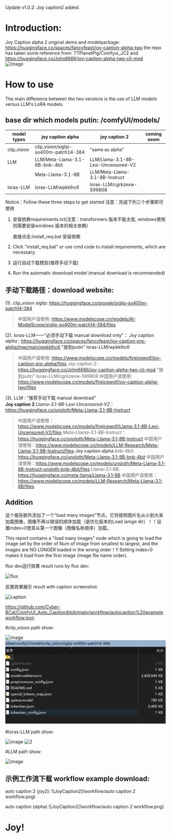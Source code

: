 Update v1.0.2: Joy caption2 added.
# Introduction:
Joy Caption alpha 2 original demo and modelpackage:
https://huggingface.co/spaces/fancyfeast/joy-caption-alpha-two
the repo has taken some reference from: TTPlanetPig/Comfyui_JC2 and https://huggingface.co/John6666/joy-caption-alpha-two-cli-mod  
![image](https://github.com/user-attachments/assets/09aac053-b5d0-45d9-b419-3e85b642584c)

# How to use

The main difference between the two versions is the use of LLM models versus LLM's LoRA models.

## base dir which models putin:  /comfyUI/models/ 

model types|    joy caption alpha                |          joy caption 2            |  coming soom  |            
-----------| ----------------------------------- | --------------------------------- | ------------- | 
clip_vision|clip_vision/siglip-so400m-patch14-384|         "same as alpha"           |               |  
LLM        |     LLM/Meta-Llama-3.1-8B-bnb-4bit  |LLM/Llama-3.1-8B-Lexi-Uncensored-V2|               |  
           |           Meta-Llama-3.1-8B         |  LLM/Meta-Llama-3.1-8B-Instruct   |               |  
  loras-LLM|      loras-LLM/wpkklhc6             | loras-LLM/cgrkzexw-599808         |               | 


Notice：Follow these three steps to get started
注意：完成下列三个步骤即可使用

1. 安装依赖requirements.txt(注意：transformers 版本不能太低, windows使用则需要安装windows 版本的相关依赖)

   直接点击:install_req.bat 安装依赖
   
1. Click "install_req.bat" or use cmd code to install requirements, which are necessary. 

2. 运行自动下载模型(推荐手动下载)
2. Run the automatic download model (manual download is recommended)
   
## 手动下载路径：download website:
(1). clip_vision
siglip:  https://huggingface.co/google/siglip-so400m-patch14-384 
>中国用户请使用: https://www.modelscope.cn/models/AI-ModelScope/siglip-so400m-patch14-384/files

(2). loras-LLM——"必须手动下载 manual download only"：
*Joy caption alpha* : https://huggingface.co/spaces/fancyfeast/joy-caption-pre-alpha/tree/main/wpkklhc6  "放到putin" loras-LLM/wpkklhc6
>中国用户请使用: https://www.modelscope.cn/models/fireicewolf/joy-caption-pre-alpha/files
*Joy caption 2*  : https://huggingface.co/John6666/joy-caption-alpha-two-cli-mod    "放到putin"  loras-LLM/cgrkzexw-599808
>中国用户请使用: https://www.modelscope.cn/models/fireicewolf/joy-caption-alpha-two/files

(3). LLM : "推荐手动下载 manual download"  
**Joy caption 2**
*Llama-3.1-8B-Lexi-Uncensored-V2*： https://huggingface.co/unsloth/Meta-Llama-3.1-8B-Instruct
  >中国用户请使用：https://www.modelscope.cn/models/fireicewolf/Llama-3.1-8B-Lexi-Uncensored-V2/files
*Meta-Llama-3.1-8B-Instruct*： https://huggingface.co/unsloth/Meta-Llama-3.1-8B-Instruct
  >中国用户请使用：https://www.modelscope.cn/models/LLM-Research/Meta-Llama-3.1-8B-Instruct/files
**Joy caption alpha**
bnb-4bit: https://huggingface.co/unsloth/Meta-Llama-3.1-8B-bnb-4bit
 >中国用户请使用：https://www.modelscope.cn/models/unsloth/Meta-Llama-3.1-8B-Instruct-unsloth-bnb-4bit/files
Llama-3.1-8B: https://huggingface.co/meta-llama/Llama-3.1-8B
 >中国用户请使用：https://www.modelscope.cn/models/LLM-Research/Meta-Llama-3.1-8B/files

## Addition
这个报告额外添加了一个“load many images”节点，它将按照图片名从小到大来加载图像，图像不再以错误的顺序加载（是优化版本的Load iamge dir）！！设置index=0使其从第一个图像（图像名称顺序）加载。

This report contains a "load many images" node which is going to load the image set by the order of Num of image from smallest to largest, and the images are NO LONGER loaded in the wrong order！!! Setting index=0 makes it load from the first image (image flie name order).

flux dev运行效果 result runs by flux dev:

![flux](https://github.com/Cyber-BCat/ComfyUI_Auto_Caption/blob/main/workflow/show%20flux%20example.png)

反推效果展示 result with caption screenshot:

![caption](https://github.com/Cyber-BCat/ComfyUI_Auto_Caption/blob/main/workflow/caption.jpg) 

   https://github.com/Cyber-BCat/ComfyUI_Auto_Caption/blob/main/workflow/autocaption%20exampleworkflow.json

   


#clip_vision path show:

![image](https://github.com/user-attachments/assets/db311cab-dcbc-454d-b76b-30ae1943de25)
![1](workflow/path-1.png)  

#loras-LLM path show:

![image](https://github.com/user-attachments/assets/f5504545-70fa-4cfc-8991-290c73d99167)
![2](workflow/path-autocaption.png)
   
#LLM path show:   

![image](https://github.com/user-attachments/assets/0f7c013c-c319-44ee-9f24-d32f94bf9869)


## 示例工作流下载 workflow example download:

auto caption 2 (joy2): 
![JoyCaption2](workflow/auto caption 2 workflow.png)

auto caption (alpha)
![JoyCaption2](workflow/auto caption 2 workflow.png)

# Joy!

